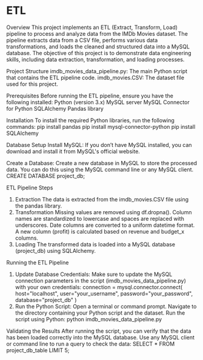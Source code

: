 # ETL
Overview
This project implements an ETL (Extract, Transform, Load) pipeline to process and analyze data from the IMDb Movies dataset. The pipeline extracts data from a CSV file, performs various data transformations, and loads the cleaned and structured data into a MySQL database. The objective of this project is to demonstrate data engineering skills, including data extraction, transformation, and loading processes.

Project Structure
imdb_movies_data_pipeline.py: The main Python script that contains the ETL pipeline code.
imdb_movies.CSV: The dataset file used for this project.

Prerequisites
Before running the ETL pipeline, ensure you have the following installed:
Python (version 3.x)
MySQL server
MySQL Connector for Python
SQLAlchemy
Pandas library

Installation
To install the required Python libraries, run the following commands:
pip install pandas
pip install mysql-connector-python
pip install SQLAlchemy

Database Setup
Install MySQL: If you don’t have MySQL installed, you can download and install it from MySQL's official website.

Create a Database: Create a new database in MySQL to store the processed data. You can do this using the MySQL command line or any MySQL client.
CREATE DATABASE project_db;

ETL Pipeline Steps
1. Extraction
The data is extracted from the imdb_movies.CSV file using the pandas library.
2. Transformation
Missing values are removed using df.dropna().
Column names are standardized to lowercase and spaces are replaced with underscores.
Date columns are converted to a uniform datetime format.
A new column (profit) is calculated based on revenue and budget_x columns.
3. Loading
The transformed data is loaded into a MySQL database (project_db) using SQLAlchemy.

Running the ETL Pipeline
1) Update Database Credentials: Make sure to update the MySQL connection parameters in the script (imdb_movies_data_pipeline.py) with your own credentials:
connection = mysql.connector.connect(
    host="localhost",
    user="your_username",
    password="your_password",
    database="project_db"
)
2) Run the Python Script:
Open a terminal or command prompt.
Navigate to the directory containing your Python script and the dataset.
Run the script using Python:
python imdb_movies_data_pipeline.py

Validating the Results
After running the script, you can verify that the data has been loaded correctly into the MySQL database.
Use any MySQL client or command line to run a query to check the data:
SELECT * FROM project_db_table LIMIT 5;

